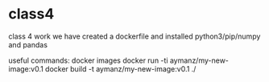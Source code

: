 # class4
class 4 work
we have created a dockerfile and installed python3/pip/numpy and pandas

useful commands:
docker images
docker run -ti aymanz/my-new-image:v0.1
docker build -t aymanz/my-new-image:v0.1 ./ 
